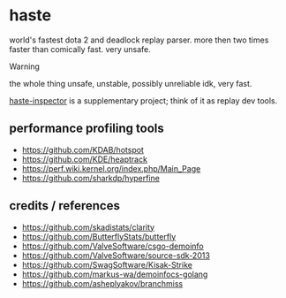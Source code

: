 # haste

world's fastest dota 2 and deadlock replay parser. more then two times faster
than comically fast. very unsafe.

> [!WARNING]
> the whole thing unsafe, unstable, possibly unreliable idk, very fast.

[haste-inspector](https://github.com/blukai/haste-inspector) is a supplementary
project; think of it as replay dev tools.

## performance profiling tools

- https://github.com/KDAB/hotspot
- https://github.com/KDE/heaptrack
- https://perf.wiki.kernel.org/index.php/Main_Page
- https://github.com/sharkdp/hyperfine

## credits / references

- https://github.com/skadistats/clarity
- https://github.com/ButterflyStats/butterfly
- https://github.com/ValveSoftware/csgo-demoinfo
- https://github.com/ValveSoftware/source-sdk-2013
- https://github.com/SwagSoftware/Kisak-Strike
- https://github.com/markus-wa/demoinfocs-golang
- https://github.com/asheplyakov/branchmiss

